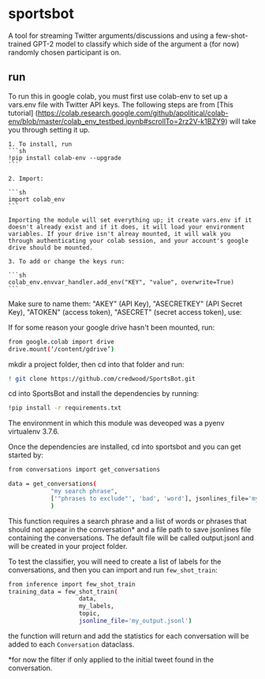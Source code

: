 # sportsbot

A tool for streaming Twitter arguments/discussions and using a few-shot-trained GPT-2 model to classify which side of the argument a (for now) randomly chosen participant is on.

## run

To run this in google colab, you must first use colab-env to set up a vars.env file with Twitter API keys. The following steps are from [This tutorial] (https://colab.research.google.com/github/apolitical/colab-env/blob/master/colab_env_testbed.ipynb#scrollTo=2rz2V-k1BZY9) will take you through setting it up.

    1. To install, run 
    ```sh
    !pip install colab-env --upgrade
    ``` 

    2. Import:

    ```sh
    import colab_env
    ``` 

    Importing the module will set everything up; it create vars.env if it doesn't already exist and if it does, it will load your environment variables. If your drive isn't alreay mounted, it will walk you through authenticating your colab session, and your account's google drive should be mounted.

    3. To add or change the keys run: 

    ```sh
    colab_env.envvar_handler.add_env("KEY", "value", overwrite=True)
    ```

   Make sure to name them: "AKEY" (API Key), "ASECRETKEY" (API Secret Key), "ATOKEN" (access token), "ASECRET" (secret access token), use:
     

If for some reason your google drive hasn't been mounted, run:

```sh
from google.colab import drive
drive.mount(‘/content/gdrive’)
```

mkdir a project folder, then cd into that folder and run:

```sh
! git clone https://github.com/credwood/SportsBot.git
```

cd into SportsBot and install the dependencies by running:

```sh
!pip install -r requirements.txt
```
The environment in which this module was deveoped was a pyenv virtualenv 3.7.6.

Once the dependencies are installed, cd into sportsbot and you can get started by:

```sh
from conversations import get_conversations

data = get_conversations(
            "my search phrase", 
            ['"phrases to exclude"', 'bad', 'word'], jsonlines_file='my_output.jsonl'
            )
```

This function requires a search phrase and a list of words or phrases that should not appear in the conversation* and a file path to save jsonlines file containing the conversations. The default file will be called output.jsonl and will be created in your project folder.

To test the classifier, you will need to create a list of labels for the conversations, and then you can import and run `few_shot_train`:

```sh
from inference import few_shot_train
training_data = few_shot_train(
                    data, 
                    my_labels, 
                    topic, 
                    jsonline_file='my_output.jsonl')
```

the function will return and add the statistics for each conversation will be added to each `Conversation` dataclass.

*for now the filter if only applied to the initial tweet found in the conversation.
